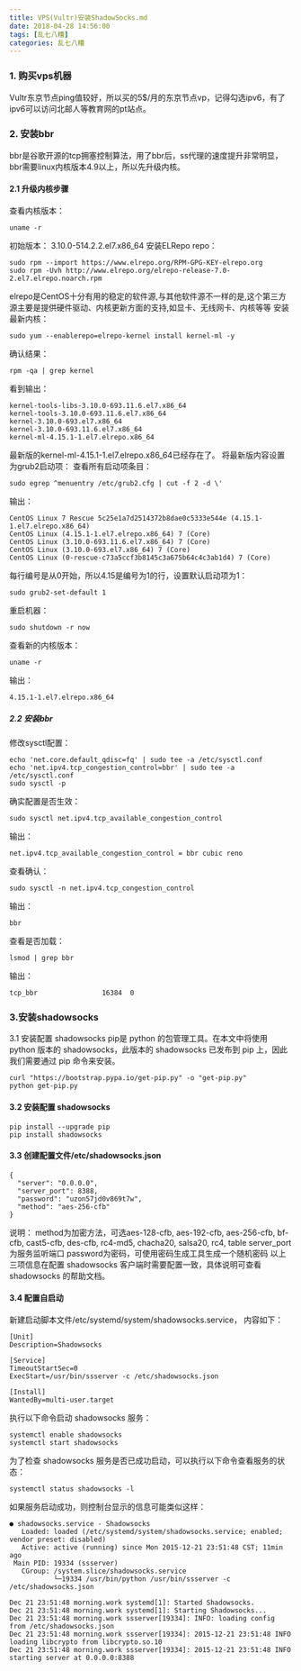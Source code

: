 ```yaml
---
title: VPS(Vultr)安装ShadowSocks.md
date: 2018-04-28 14:56:00
tags: [乱七八糟]
categories: 乱七八糟
---
```

### 1. 购买vps机器
Vultr东京节点ping值较好，所以买的5$/月的东京节点vp，记得勾选ipv6，有了ipv6可以访问北邮人等教育网的pt站点。

### 2. 安装bbr
bbr是谷歌开源的tcp拥塞控制算法，用了bbr后，ss代理的速度提升非常明显，bbr需要linux内核版本4.9以上，所以先升级内核。

#### 2.1 升级内核步骤
查看内核版本：
```
uname -r
```
初始版本：
3.10.0-514.2.2.el7.x86_64
安装ELRepo repo：
```
sudo rpm --import https://www.elrepo.org/RPM-GPG-KEY-elrepo.org
sudo rpm -Uvh http://www.elrepo.org/elrepo-release-7.0-2.el7.elrepo.noarch.rpm
```
elrepo是CentOS十分有用的稳定的软件源,与其他软件源不一样的是,这个第三方源主要是提供硬件驱动、内核更新方面的支持,如显卡、无线网卡、内核等等
安装最新内核：
```
sudo yum --enablerepo=elrepo-kernel install kernel-ml -y
```
确认结果：
```
rpm -qa | grep kernel
```
看到输出：
```
kernel-tools-libs-3.10.0-693.11.6.el7.x86_64
kernel-tools-3.10.0-693.11.6.el7.x86_64
kernel-3.10.0-693.el7.x86_64
kernel-3.10.0-693.11.6.el7.x86_64
kernel-ml-4.15.1-1.el7.elrepo.x86_64
```
最新版的kernel-ml-4.15.1-1.el7.elrepo.x86_64已经存在了。
将最新版内容设置为grub2启动项：
查看所有启动项条目：
```
sudo egrep ^menuentry /etc/grub2.cfg | cut -f 2 -d \'
```
输出：
```
CentOS Linux 7 Rescue 5c25e1a7d2514372b8dae0c5333e544e (4.15.1-1.el7.elrepo.x86_64)
CentOS Linux (4.15.1-1.el7.elrepo.x86_64) 7 (Core)
CentOS Linux (3.10.0-693.11.6.el7.x86_64) 7 (Core)
CentOS Linux (3.10.0-693.el7.x86_64) 7 (Core)
CentOS Linux (0-rescue-c73a5ccf3b8145c3a675b64c4c3ab1d4) 7 (Core)
```
每行编号是从0开始，所以4.15是编号为1的行，设置默认启动项为1：
```
sudo grub2-set-default 1
```
重启机器：
```
sudo shutdown -r now
```
查看新的内核版本：
```
uname -r
```
输出：
```
4.15.1-1.el7.elrepo.x86_64
```

##### 2.2 安装bbr
修改sysctl配置：
```
echo 'net.core.default_qdisc=fq' | sudo tee -a /etc/sysctl.conf
echo 'net.ipv4.tcp_congestion_control=bbr' | sudo tee -a /etc/sysctl.conf
sudo sysctl -p
```
确实配置是否生效：
```
sudo sysctl net.ipv4.tcp_available_congestion_control
```
输出：
```
net.ipv4.tcp_available_congestion_control = bbr cubic reno
```
查看确认：
```
sudo sysctl -n net.ipv4.tcp_congestion_control
```
输出：
```
bbr
```
查看是否加载：
```
lsmod | grep bbr
```
输出：
```
tcp_bbr                16384  0
```

### 3.安装shadowsocks

3.1 安装配置 shadowsocks
pip是 python 的包管理工具。在本文中将使用 python 版本的 shadowsocks，此版本的 shadowsocks 已发布到 pip 上，因此我们需要通过 pip 命令来安装。
```
curl "https://bootstrap.pypa.io/get-pip.py" -o "get-pip.py"
python get-pip.py
```

#### 3.2 安装配置 shadowsocks
```
pip install --upgrade pip
pip install shadowsocks
```

#### 3.3 创建配置文件/etc/shadowsocks.json
```
{
  "server": "0.0.0.0",
  "server_port": 8388,
  "password": "uzon57jd0v869t7w",
  "method": "aes-256-cfb"
}
```
说明：
method为加密方法，可选aes-128-cfb, aes-192-cfb, aes-256-cfb, bf-cfb, cast5-cfb, des-cfb, rc4-md5, chacha20, salsa20, rc4, table
server_port为服务监听端口
password为密码，可使用密码生成工具生成一个随机密码
以上三项信息在配置 shadowsocks 客户端时需要配置一致，具体说明可查看 shadowsocks 的帮助文档。

#### 3.4 配置自启动
新建启动脚本文件/etc/systemd/system/shadowsocks.service，
内容如下：
```
[Unit]
Description=Shadowsocks

[Service]
TimeoutStartSec=0
ExecStart=/usr/bin/ssserver -c /etc/shadowsocks.json

[Install]
WantedBy=multi-user.target
```

执行以下命令启动 shadowsocks 服务：
```
systemctl enable shadowsocks
systemctl start shadowsocks
```
为了检查 shadowsocks 服务是否已成功启动，可以执行以下命令查看服务的状态：
```
systemctl status shadowsocks -l
```

如果服务启动成功，则控制台显示的信息可能类似这样：
```
● shadowsocks.service - Shadowsocks
   Loaded: loaded (/etc/systemd/system/shadowsocks.service; enabled; vendor preset: disabled)
   Active: active (running) since Mon 2015-12-21 23:51:48 CST; 11min ago
 Main PID: 19334 (ssserver)
   CGroup: /system.slice/shadowsocks.service
           └─19334 /usr/bin/python /usr/bin/ssserver -c /etc/shadowsocks.json

Dec 21 23:51:48 morning.work systemd[1]: Started Shadowsocks.
Dec 21 23:51:48 morning.work systemd[1]: Starting Shadowsocks...
Dec 21 23:51:48 morning.work ssserver[19334]: INFO: loading config from /etc/shadowsocks.json
Dec 21 23:51:48 morning.work ssserver[19334]: 2015-12-21 23:51:48 INFO     loading libcrypto from libcrypto.so.10
Dec 21 23:51:48 morning.work ssserver[19334]: 2015-12-21 23:51:48 INFO     starting server at 0.0.0.0:8388
```